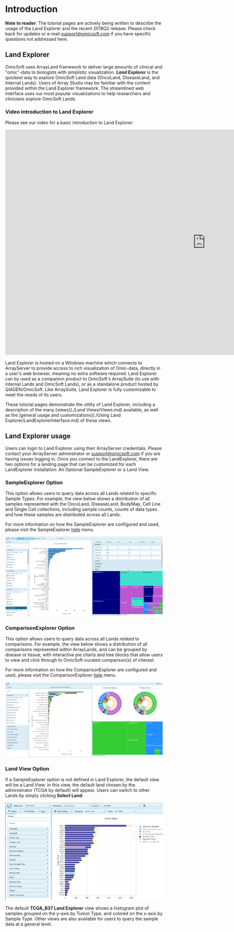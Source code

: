 # Introduction

**Note to reader**: The tutorial pages are actively being written to describe the usage of the Land Explorer and the recent 2018Q2 release. Please check back for updates or e-mail support@omicsoft.com if you have specific questions not addressed here.

## Land Explorer

OmicSoft uses ArrayLand framework to deliver large amounts of clinical and "omic"-data to biologists with simplistic visualization. ***Land Explorer*** is the quickest way to explore OmicSoft Land data (OncoLand, DiseaseLand, and Internal Lands). Users of Array Studio may be familiar with the content provided within the Land Explorer framework. The streamlined web interface uses our most popular visualizations to help researchers and clinicians explore OmicSoft Lands.

### Video introduction to Land Explorer

Please see our video for a basic introduction to Land Explorer:

<div class="video-wrapper">
  <iframe width="1280" height="720" src="https://www.youtube.com/embed/CYu4QVXCKOc" frameborder="0" allowfullscreen></iframe>
</div>

Land Explorer is hosted on a Windows machine which connects to ArrayServer to provide access to rich visualization of Omic-data, directly in a user's web browser, meaning no extra software required. Land Explorer can by used as a companion product to OmicSoft's ArraySuite (to use with internal Lands and OmicSoft Lands), or as a standalone product hosted by QIAGEN/OmicSoft. Like ArraySuite, Land Explorer is fully customizable to meet the needs of its users.

These tutorial pages demonstrate the utility of Land Explorer, including a description of the many [views](./Land Views/Views.md) available, as well as the [general usage and customizations](./Using Land Explorer/LandExplorerInterface.md) of these views.

## Land Explorer usage

Users can login to Land Explorer using their ArrayServer credentials. Please contact your ArrayServer adminstrator or support@omicsoft.com if you are having issues logging in. Once you connect to the LandExplorer, there are two options for a landing page that can be customized for each LandExplorer installation: An Optional SampleExplorer or a Land View.

### SampleExplorer Option

This option allows users to query data across all Lands related to specific Sample Types. For example, the view below shows a distribution of all samples represented with the OncoLand, DiseaseLand, BodyMap, Cell Line and Single Cell collections, including sample counts, counts of data types and how these samples are distributed across all Lands.


For more information on how the SampleExplorer are configured and used, please visit the SampleExplorer [help](./Explorer/SampleExplorer.md) menu.

![Front_Page](images/FrontPageNirav.png)

### ComparisonExplorer Option

This option allows users to query data across all Lands related to comparisons. For example, the view below shows a distribution of all comparisons represented within ArrayLands, and can be grouped by disease or tissue, with interactive pie charts and tree blocks that allow users to view and click through to OmicSoft-curated comparison(s) of interest.

For more information on how the ComparisonExplorer are configured and used, please visit the ComparisonExplorer [help](./Explorer/ComparisonExplorer.md) menu.

![ComparisonExplorerHomePage](images/ComparisonExplorerHomePage.png)


### Land View Option

If a SampleExplorer option is not defined in Land Explorer, the default view will be a Land View. In this view, the default land chosen by the administrator (TCGA by default) will appear. Users can switch to other Lands by simply clicking **Select Land**:

![LandPortal_login_png](images/LandPortal_login.png)

The default **TCGA_B37 Land Explorer** view shows a histogram plot of samples grouped on the y-axis by Tumor Type, and colored on the x-axis by Sample Type. Other views are also available for users to query the sample data at a general level.
